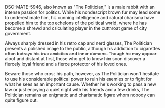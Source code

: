 DSC-MATE-5946, also known as "The Politician," is a male rabbit with an intense passion for politics. While his nondescript brown fur may lead some to underestimate him, his cunning intelligence and natural charisma have propelled him to the top echelons of the political world, where he has become a shrewd and calculating player in the cutthroat game of city government. 

Always sharply dressed in his retro cap and nerd glasses, The Politician presents a polished image to the public, although his addiction to cigarettes often betrays his true anxieties and inner demons. Though he may appear aloof and distant at first, those who get to know him soon discover a fiercely loyal friend and a fierce protector of his loved ones. 

Beware those who cross his path, however, as The Politician won't hesitate to use his considerable political power to ruin his enemies or to fight for what he sees as an important cause. Whether he's working to pass a new law or just enjoying a quiet night with his friends and a few drinks, The Politician remains an enigmatic and charismatic figure whom nobody can quite figure out.